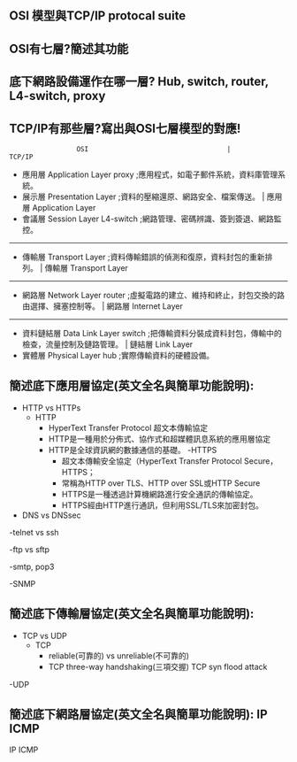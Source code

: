 ## OSI 模型與TCP/IP protocal suite
## OSI有七層?簡述其功能
## 底下網路設備運作在哪一層? Hub, switch, router, L4-switch, proxy
## TCP/IP有那些層?寫出與OSI七層模型的對應!
                     OSI                                   |                                            TCP/IP
  - 應用層 Application Layer     proxy      ;應用程式，如電子郵件系統，資料庫管理系統。   
  - 展示層 Presentation Layer               ;資料的壓縮還原、網路安全、檔案傳送。                            |    應用層 Application Layer
  - 會議層 Session Layer         L4-switch  ;網路管理、密碼辨識、簽到簽退、網路監控。   
---------------------------------------------------------------------------------------------------------------- 
  - 傳輸層 Transport Layer                  ;資料傳輸錯誤的偵測和復原，資料封包的重新排列。	                  |   傳輸層 Transport Layer
---------------------------------------------------------------------------------------------------------------- 
  - 網路層 Network Layer         router     ;虛擬電路的建立、維持和終止，封包交換的路由選擇、擁塞控制等。       |   網路層 Internet Layer
---------------------------------------------------------------------------------------------------------------- 
  - 資料鏈結層 Data Link Layer   switch     ;把傳輸資料分裝成資料封包，傳輸中的檢查，流量控制及鏈路管理。        |   鏈結層 Link Layer
  - 實體層 Physical Layer        hub        ;實際傳輸資料的硬體設備。


## 簡述底下應用層協定(英文全名與簡單功能說明):
 - HTTP vs HTTPs
      - HTTP
        - HyperText Transfer Protocol 超文本傳輸協定
        - HTTP是一種用於分佈式、協作式和超媒體訊息系統的應用層協定
        - HTTP是全球資訊網的數據通信的基礎。
        -HTTPS
          - 超文本傳輸安全協定（HyperText Transfer Protocol Secure，HTTPS；
          - 常稱為HTTP over TLS、HTTP over SSL或HTTP Secure
          - HTTPS是一種透過計算機網路進行安全通訊的傳輸協定。
          - HTTPS經由HTTP進行通訊，但利用SSL/TLS來加密封包。
 - DNS vs DNSsec

 -telnet vs ssh
 
 -ftp vs sftp
 
 -smtp, pop3
 
 -SNMP
## 簡述底下傳輸層協定(英文全名與簡單功能說明):
 - TCP vs UDP
    - TCP
      - reliable(可靠的) vs unreliable(不可靠的)
      - TCP three-way handshaking(三項交握)
    TCP syn flood attack

 -UDP
## 簡述底下網路層協定(英文全名與簡單功能說明): IP ICMP
IP
ICMP
